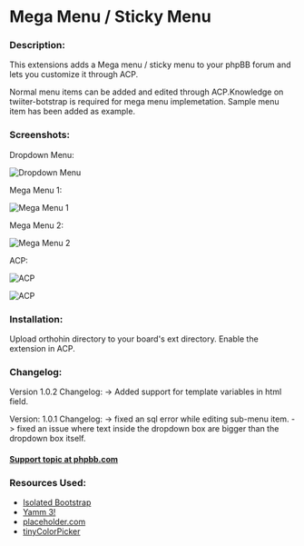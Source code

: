 # Mega Menu / Sticky Menu
### Description:
This extensions adds a Mega menu / sticky menu to your phpBB forum and lets you customize it through ACP.

Normal menu items can be added and edited through ACP.Knowledge on twiiter-botstrap is required for mega menu implemetation. Sample menu item has been added as example.

### Screenshots:
Dropdown Menu:

![Dropdown Menu](https://i.imgur.com/I7ppJKR.jpg "Dropdown Menu")

Mega Menu 1:

![Mega Menu 1](https://i.imgur.com/tcjXzwI.jpg "Mega Menu 1")

Mega Menu 2:

![Mega Menu 2](https://i.imgur.com/E5DepYy.jpg "Mega Menu 2")

ACP:

![ACP](https://i.imgur.com/NMeR4Wi.jpg "ACP General")

![ACP](https://i.imgur.com/peZytm1.jpg)


### Installation:
Upload orthohin directory to your board's ext directory.
Enable the extension in ACP.

### Changelog:
Version 1.0.2
Changelog:
-> Added support for template variables in html field.

Version: 1.0.1
Changelog: 
-> fixed an sql error while editing sub-menu item.
-> fixed an issue where text inside the dropdown box are bigger than the dropdown box itself.

#### [Support topic at phpbb.com](https://www.phpbb.com/community/viewtopic.php?f=456&t=2438676)

### Resources Used:
* [Isolated Bootstrap](https://github.com/toert/Isolated-Bootstrap)
* [Yamm 3!](https://github.com/geedmo/yamm3)
* [placeholder.com](https://placeholder.com)
* [tinyColorPicker](https://github.com/PitPik/tinyColorPicker)



